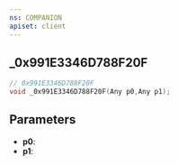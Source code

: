 ```yaml
---
ns: COMPANION
apiset: client
---
```

## _0x991E3346D788F20F

```c
// 0x991E3346D788F20F
void _0x991E3346D788F20F(Any p0,Any p1);
```


## Parameters
* **p0**:
* **p1**:



